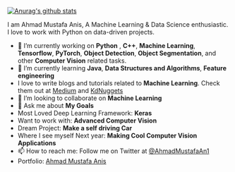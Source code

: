 [![Anurag's github stats](https://github-readme-stats.vercel.app/api?username=ahmadmustafaanis)](https://github.com/anuraghazra/github-readme-stats)

I am Ahmad Mustafa Anis, A Machine Learning & Data Science enthusiastic. I love to work with Python on data-driven projects.

- 🔭 I’m currently working on **Python** , **C++**, **Machine Learning**, **Tensorflow**, **PyTorch**, **Object Detection**, **Object Segmentation**, and other **Computer Vision** related tasks.
- 🌱 I’m currently learning **Java**, **Data Structures and Algorithms**, **Feature engineering**
- I love to write blogs and tutorials related to **Machine Learning**. Check them out at [Medium](https://medium.com/@ahmadanis5050) and [KdNuggets](https://www.kdnuggets.com/author/ahmad-anis)
- 👯 I’m looking to collaborate on **Machine Learning**
- 💬 Ask me about **My Goals**
- Most Loved Deep Learning Framework: **Keras**
- Want to work with: **Advanced Computer Vision**
- Dream Project: **Make a self driving Car**
- Where I see myself Next year: **Making Cool Computer Vision Applications**
- 📫 How to reach me: Follow me on Twitter at [@AhmadMustafaAn1](https://twitter.com/AhmadMustafaAn1)
- Portfolio: [Ahmad Mustafa Anis](https://ahmadmustafaanis.github.io/Resume_Site.io/)

